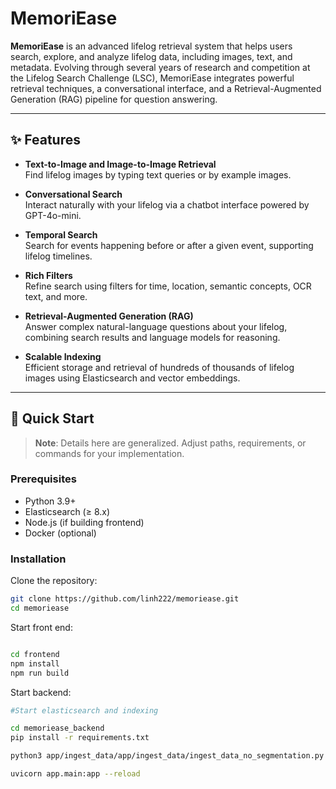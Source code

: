 # MemoriEase

**MemoriEase** is an advanced lifelog retrieval system that helps users search, explore, and analyze lifelog data, including images, text, and metadata. Evolving through several years of research and competition at the Lifelog Search Challenge (LSC), MemoriEase integrates powerful retrieval techniques, a conversational interface, and a Retrieval-Augmented Generation (RAG) pipeline for question answering.

---

## ✨ Features

- **Text-to-Image and Image-to-Image Retrieval**  
  Find lifelog images by typing text queries or by example images.

- **Conversational Search**  
  Interact naturally with your lifelog via a chatbot interface powered by GPT-4o-mini.

- **Temporal Search**  
  Search for events happening before or after a given event, supporting lifelog timelines.

- **Rich Filters**  
  Refine search using filters for time, location, semantic concepts, OCR text, and more.

- **Retrieval-Augmented Generation (RAG)**  
  Answer complex natural-language questions about your lifelog, combining search results and language models for reasoning.

- **Scalable Indexing**  
  Efficient storage and retrieval of hundreds of thousands of lifelog images using Elasticsearch and vector embeddings.

---

## 🚀 Quick Start

> **Note**: Details here are generalized. Adjust paths, requirements, or commands for your implementation.

### Prerequisites

- Python 3.9+
- Elasticsearch (≥ 8.x)
- Node.js (if building frontend)
- Docker (optional)

### Installation

Clone the repository:

```bash
git clone https://github.com/linh222/memoriease.git
cd memoriease

```

Start front end:

```bash

cd frontend
npm install
npm run build
```
Start backend:

```bash
#Start elasticsearch and indexing

cd memoriease_backend
pip install -r requirements.txt

python3 app/ingest_data/app/ingest_data/ingest_data_no_segmentation.py

uvicorn app.main:app --reload
```
